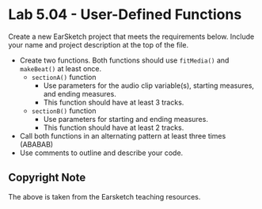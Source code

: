 # Lab 5.04 - User-Defined Functions

Create a new EarSketch project that meets the requirements below. Include your name and project description at the top of the file.

* Create two functions. Both functions should use `fitMedia()` and `makeBeat()` at least once.
  * `sectionA()` function
    * Use parameters for the audio clip variable(s), starting measures, and ending measures.
    * This function should have at least 3 tracks.
  * `sectionB()` function
    * Use parameters for starting and ending measures.
    * This function should have at least 2 tracks.
* Call both functions in an alternating pattern at least three times (ABABAB)
* Use comments to outline and describe your code.

## Copyright Note

The above is taken from the Earsketch teaching resources.
